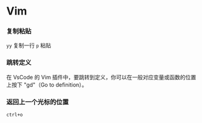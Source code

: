 # Vim


### 复制粘贴
`yy` 复制一行 `p` 粘贴

### 跳转定义

在 VsCode 的 Vim 插件中，要跳转到定义，你可以在一般对应变量或函数的位置上按下 "gd"（Go to definition）。

### 返回上一个光标的位置

`ctrl+o`
